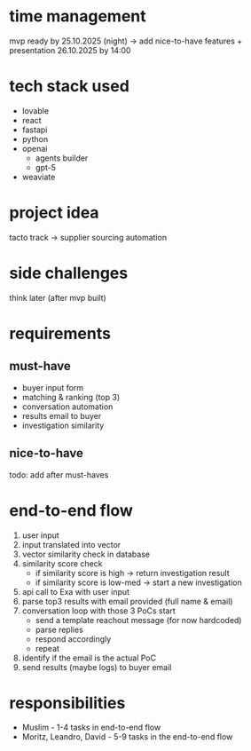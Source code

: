 # time management

mvp ready by 25.10.2025 (night) -> add nice-to-have features + presentation 26.10.2025 by 14:00 

# tech stack used

- lovable
- react 
- fastapi
- python
- openai
  - agents builder
  - gpt-5
- weaviate

# project idea

tacto track -> supplier sourcing automation

# side challenges 

think later (after mvp built)

# requirements

## must-have

- buyer input form
- matching & ranking (top 3)
- conversation automation
- results email to buyer
- investigation similarity

## nice-to-have

todo: add after must-haves

# end-to-end flow

1. user input
2. input translated into vector  
3. vector similarity check in database
4. similarity score check
    - if similarity score is high -> return investigation result
    - if similarity score is low-med -> start a new investigation
5. api call to Exa with user input
6. parse top3 results with email provided (full name & email)
7. conversation loop with those 3 PoCs start
    - send a template reachout message (for now hardcoded)
    - parse replies
    - respond accordingly
    - repeat
8. identify if the email is the actual PoC
9. send results (maybe logs) to buyer email

# responsibilities

* Muslim - 1-4 tasks in end-to-end flow
* Moritz, Leandro, David - 5-9 tasks in the end-to-end flow
